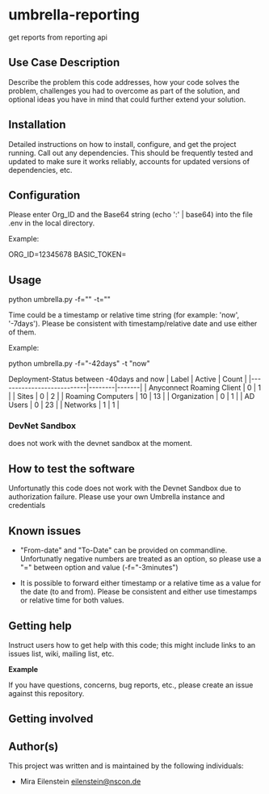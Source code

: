 # umbrella-reporting

get reports from reporting api
 
## Use Case Description

Describe the problem this code addresses, how your code solves the problem, challenges you had to overcome as part of the solution, and optional ideas you have in mind that could further extend your solution.

## Installation

Detailed instructions on how to install, configure, and get the project running. Call out any dependencies. This should be frequently tested and updated to make sure it works reliably, accounts for updated versions of dependencies, etc.

## Configuration

Please enter Org_ID and the Base64 string (echo '<apikey>:<apisecret>' | base64) into the file .env in the local directory.

Example:

ORG_ID=12345678
BASIC_TOKEN=<your base64-string>


## Usage

python umbrella.py -f="<time>" -t="<time>"

Time could be a timestamp or relative time string (for example: 'now', '-7days'). Please be consistent with timestamp/relative date and use either of them.

Example:

python umbrella.py -f="-42days" -t "now"

Deployment-Status between -40days and now
|           Label           | Active | Count |
|---------------------------|--------|-------|
| Anyconnect Roaming Client |   0    |   1   |
|           Sites           |   0    |   2   |
|     Roaming Computers     |   10   |  13   |
|       Organization        |   0    |   1   |
|         AD Users          |   0    |  23   |
|         Networks          |   1    |   1   |

### DevNet Sandbox

does not work with the devnet sandbox at the moment.

## How to test the software

Unfortunatly this code does not work with the Devnet Sandbox due to authorization failure.
Please use your own Umbrella instance and credentials

## Known issues

- "From-date" and "To-Date" can be provided on commandline. Unfortunatly negative numbers are treated as an option, so please use a "=" between option and value (-f="-3minutes")

- It is possible to forward either timestamp or a relative time as a value for the date (to and from). Please be consistent and either use timestamps or relative time for both values.

## Getting help

Instruct users how to get help with this code; this might include links to an issues list, wiki, mailing list, etc.

**Example**

If you have questions, concerns, bug reports, etc., please create an issue against this repository.

## Getting involved


## Author(s)

This project was written and is maintained by the following individuals:

* Mira Eilenstein <eilenstein@nscon.de>
